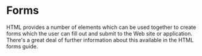 # Forms

HTML provides a number of elements which can be used together to create forms which the user can fill out and submit to the Web site or application. There's a great deal of further information about this available in the HTML forms guide.